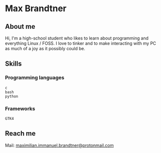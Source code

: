 # Max Brandtner
## About me
Hi, I'm a high-school student who likes to learn about programming and everything Linux / FOSS. I love to tinker and to make interacting with my PC as much of a joy as it possibly could be.

## Skills
  ### Programming languages
    c
    bash
    python
  ### Frameworks
    GTK4
## Reach me
Mail: maximilian.immanuel.brandtner@protonmail.com
